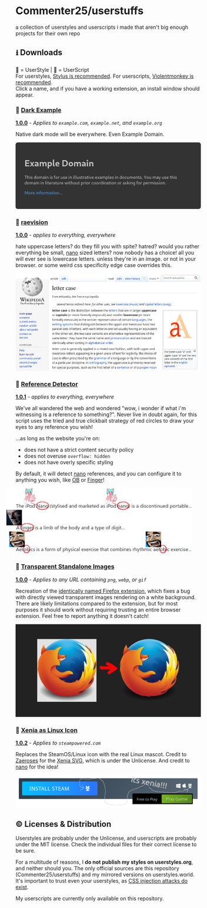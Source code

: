 # Commenter25/userstuffs
a collection of userstyles and userscripts i made that aren't big enough projects for their own repo

## ⭳ Downloads
🎨 = UserStyle | 📜 = UserScript  
For userstyles, [Stylus is recommended](https://github.com/openstyles/stylus#stylus). For userscripts, [Violentmonkey is recommended](https://violentmonkey.github.io/).  
Click a name, and if you have a working extension, an install window should appear.

### 🎨 [Dark Example](https://raw.githubusercontent.com/Commenter25/userstuffs/main/darkexample/darkexample.user.css)

[**1.0.0**](darkexample/CHANGELOG.md) - _Applies to `example.com`, `example.net`, and `example.org`_

Native dark mode will be everywhere. Even Example Domain.

![Dark Example Preview Image](darkexample/preview.png)

### 🎨 [raevision](https://raw.githubusercontent.com/commenter25/userstuffs/main/raevision/raevision.user.css)

[**1.0.0**](raevision/changelog.md) - _applies to everything, everywhere_

hate uppercase letters? do they fill you with spite? hatred? would you rather everything be small, [nano](https://nano.lgbt) sized letters? now nobody has a choice! all you will ever see is lowercase letters. unless they're in an image. or not in your browser. or some weird css specificity edge case overrides this.

<picture>
  <source media="(prefers-color-scheme: dark)" srcset="raevision/preview-dark.png">
  <img alt="raevision preview image" src="raevision/preview.png">
</picture>

### 📜 [Reference Detector](https://raw.githubusercontent.com/Commenter25/userstuffs/main/refdetect/refdetect.user.js)

[**1.0.1**](refdetect/CHANGELOG.md) - _applies to everything, everywhere_

We've all wandered the web and wondered "wow, i wonder if what i'm witnessing is a reference to something?". Never live in doubt again, for this script uses the tried and true clickbait strategy of red circles to draw your eyes to any reference you wish!

...as long as the website you're on:
  - does not have a strict content security policy
  - does not overuse `overflow: hidden`
  - does not have overly specific styling

By default, it will detect [nano](https://nano.lgbt) references, and you can configure it to anything you wish, like [OB](refdetect/ob.webp?raw=1) or [Finger](refdetect/finger.webp?raw=1)!

<picture>
  <source media="(prefers-color-scheme: dark)" srcset="refdetect/preview-dark.png">
  <img alt="Reference Detector Preview Image" src="refdetect/preview.png" style="position: relative; left: -1.8em">
</picture>

### 🎨 [Transparent Standalone Images](https://raw.githubusercontent.com/Commenter25/userstuffs/main/tpimgs/tpimgs.user.css)

[**1.0.0**](tpimgs/CHANGELOG.md) - _Applies to any URL containing `png`, `webp`, or `gif`_

Recreation of the [identically named Firefox extension](https://addons.mozilla.org/en-US/firefox/addon/transparent-standalone-image/), which fixes a bug with directly viewed transparent images rendering on a white background. There are likely limitations compared to the extension, but for most purposes it should work without requiring trusting an entire browser extension. Feel free to report anything it doesn't catch!

![Transparent Standalone Images Preview Image](tpimgs/preview.png)

### 🎨 [Xenia as Linux Icon](https://raw.githubusercontent.com/Commenter25/userstuffs/main/xeniasteam/xeniasteam.user.css)

[**1.0.2**](xeniasteam/CHANGELOG.md) - _Applies to `steampowered.com`_

Replaces the SteamOS/Linux icon with the real Linux mascot. Credit to [Zaeroses](https://chitter.xyz/@Zaeroses) for the [Xenia SVG](https://github.com/Zaeroses/refind-icons/blob/main/os_linux.svg), which is under the Unlicense. And credit to [nano](https://nano.lgbt) for the idea!

![Xenia as Linux Icon Preview Image](xeniasteam/preview.png)

## © Licenses & Distribution
Userstyles are probably under the Unlicense, and userscripts are probably under the MIT license. Check the individual files for their correct license to be sure.

For a multitude of reasons, I **do not publish my styles on userstyles.org**, and neither should you. The only official sources are this repository (Commenter25/userstuffs) and my mirrored versions on userstyles.world. It's important to trust even your userstyles, as [CSS injection attacks do exist](https://www.mike-gualtieri.com/css-exfil-vulnerability-tester).

My userscripts are currently only available on this repository.
